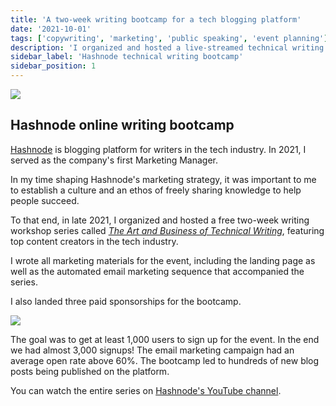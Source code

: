 ```yaml
---
title: 'A two-week writing bootcamp for a tech blogging platform'
date: '2021-10-01'
tags: ['copywriting', 'marketing', 'public speaking', 'event planning']
description: 'I organized and hosted a live-streamed technical writing workshop series with top content creators in the tech industry.'
sidebar_label: 'Hashnode technical writing bootcamp'
sidebar_position: 1
---
```


![](/img/hashnode/hashnode.png)

## Hashnode online writing bootcamp

[Hashnode](https://hashnode.com) is blogging platform for writers in the tech industry.
In 2021, I served as the company's first Marketing Manager.

In my time shaping Hashnode's marketing strategy, it was important to me to establish a culture and an ethos of freely sharing knowledge to help people succeed.

To that end, in late 2021, I organized and hosted a free two-week writing workshop series called [_The Art and Business of Technical Writing_](https://hashnode.com/bootcamp), featuring top content creators in the tech industry.

I wrote all marketing materials for the event, including the landing page as well as the automated email marketing sequence that accompanied the series.

I also landed three paid sponsorships for the bootcamp.

![](/img/hashnode/hashnode-copy.png)

The goal was to get at least 1,000 users to sign up for the event.
In the end we had almost 3,000 signups!
The email marketing campaign had an average open rate above 60%.
The bootcamp led to hundreds of new blog posts being published on the platform.

You can watch the entire series on [Hashnode's YouTube channel](https://www.youtube.com/watch?v=_MwCqXbX3A0&list=PL_rXJbw5ZEr0XvY8x5sWxvyS33ul1ChTO).
